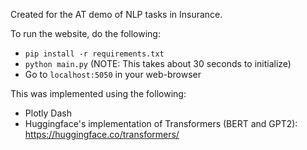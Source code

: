 Created for the AT demo of NLP tasks in Insurance.

To run the website, do the following:
- `pip install -r requirements.txt`
- `python main.py` (NOTE: This takes about 30 seconds to initialize)
- Go to `localhost:5050` in your web-browser

This was implemented using the following:
- Plotly Dash
- Huggingface's implementation of Transformers (BERT and GPT2): https://huggingface.co/transformers/
